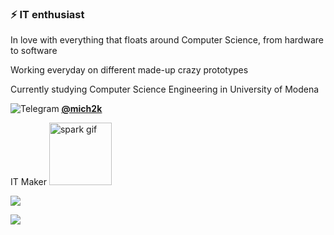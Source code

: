 ### ⚡ IT enthusiast

In love with everything that floats around Computer Science, from hardware to software

Working everyday on different made-up crazy prototypes

Currently studying Computer Science Engineering in University of Modena

<img alt="Telegram" src="https://img.shields.io/badge/Telegram-2CA5E0?style=flat-square&logo=telegram&logoColor=white" /> <a href="http://t.me/mich2k"> 
   <u><b>@mich2k</b></u> </a> 

IT Maker <img alt="spark gif" src="https://media4.giphy.com/media/TnPhv5CI8rHK8/200.gif" width="100x" height="100px"/>
   <br>
      
 <!-- ![](https://github-readme-stats.vercel.app/api?username=mich2k&show_icons=true&theme=dracula&border_radius=5&include_all_commits=true) 
      
[![GitHub Stats](https://github-readme-stats.vercel.app/api?username=mich2k&line_height=31.5&theme=dracula&show_icons=true&count_private=true&include_all_commits=true&hide=contribs,stars)](https://github.com/mich2k)
  [![Top Langs](https://github-readme-stats.vercel.app/api/top-langs/?username=mich2k&layout=compact&theme=dracula)](https://github.com/mich2k)

-->


![](https://github.com/mich2k/gh-stats/blob/master/generated/overview.svg)

![](https://github.com/mich2k/gh-stats/blob/master/generated/languages.svg)


